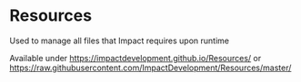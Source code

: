 # Resources
Used to manage all files that Impact requires upon runtime

Available under  https://impactdevelopment.github.io/Resources/ or https://raw.githubusercontent.com/ImpactDevelopment/Resources/master/
